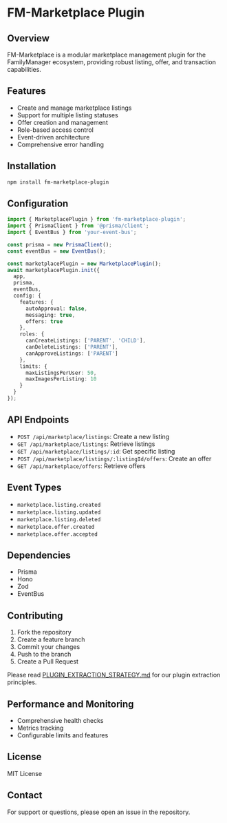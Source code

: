 # FM-Marketplace Plugin

## Overview
FM-Marketplace is a modular marketplace management plugin for the FamilyManager ecosystem, providing robust listing, offer, and transaction capabilities.

## Features
- Create and manage marketplace listings
- Support for multiple listing statuses
- Offer creation and management
- Role-based access control
- Event-driven architecture
- Comprehensive error handling

## Installation
```bash
npm install fm-marketplace-plugin
```

## Configuration
```typescript
import { MarketplacePlugin } from 'fm-marketplace-plugin';
import { PrismaClient } from '@prisma/client';
import { EventBus } from 'your-event-bus';

const prisma = new PrismaClient();
const eventBus = new EventBus();

const marketplacePlugin = new MarketplacePlugin();
await marketplacePlugin.init({ 
  app, 
  prisma, 
  eventBus,
  config: {
    features: {
      autoApproval: false,
      messaging: true,
      offers: true
    },
    roles: {
      canCreateListings: ['PARENT', 'CHILD'],
      canDeleteListings: ['PARENT'],
      canApproveListings: ['PARENT']
    },
    limits: {
      maxListingsPerUser: 50,
      maxImagesPerListing: 10
    }
  }
});
```

## API Endpoints
- `POST /api/marketplace/listings`: Create a new listing
- `GET /api/marketplace/listings`: Retrieve listings
- `GET /api/marketplace/listings/:id`: Get specific listing
- `POST /api/marketplace/listings/:listingId/offers`: Create an offer
- `GET /api/marketplace/offers`: Retrieve offers

## Event Types
- `marketplace.listing.created`
- `marketplace.listing.updated`
- `marketplace.listing.deleted`
- `marketplace.offer.created`
- `marketplace.offer.accepted`

## Dependencies
- Prisma
- Hono
- Zod
- EventBus

## Contributing
1. Fork the repository
2. Create a feature branch
3. Commit your changes
4. Push to the branch
5. Create a Pull Request

Please read [PLUGIN_EXTRACTION_STRATEGY.md](PLUGIN_EXTRACTION_STRATEGY.md) for our plugin extraction principles.

## Performance and Monitoring
- Comprehensive health checks
- Metrics tracking
- Configurable limits and features

## License
MIT License

## Contact
For support or questions, please open an issue in the repository.